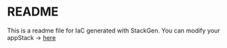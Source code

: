 # README
This is a readme file for IaC generated with StackGen.
You can modify your appStack -> [here](http://main.dev.stackgen.com/appstacks/c2a8c7c9-4de3-4d5e-897c-8a6290e58845)
